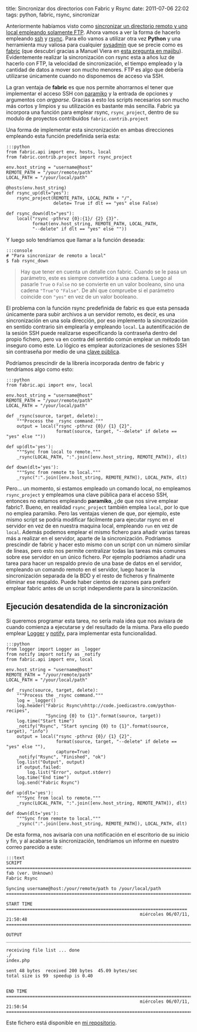 title: Sincronizar dos directorios con Fabric y Rsync
date: 2011-07-06 22:02
tags: python, fabric, rsync, sincronizar


Anteriormente habíamos visto como [sincronizar un directorio remoto y uno local 
empleando solamente FTP][0]. Ahora vamos a ver la forma de hacerlo empleando 
[ssh][1] y [rsync][2]. Para ello vamos a utilizar otra vez **Python** y una 
herramienta muy valiosa para cualquier [sysadmin][3] que se precie como es 
[fabric][4] (que descubrí gracias a Manuel Viera en [esta pregunta en majibu][5]).
Evidentemente realizar la sincronización con rsync esta a años luz de hacerlo 
con FTP, la velocidad de sincronización, el tiempo empleado y la cantidad de 
datos a mover son mucho menores. FTP es algo que debería utilizarse únicamente 
cuando no disponemos de acceso via SSH.

 [0]: http://joedicastro.com/sincronizar-una-carpeta-local-y-una-remota-a-traves-de-ftp-lftp-mirror.html
 [1]: http://es.wikipedia.org/wiki/Ssh
 [2]: http://es.wikipedia.org/wiki/Rsync
 [3]: http://es.wikipedia.org/wiki/Administrador_de_sistemas
 [4]: http://fabfile.org/
 [5]: http://python.majibu.org/preguntas/11/libreria-para-emplear-con-ssh

La gran ventaja de **fabric** es que nos permite ahorrarnos el tener que 
implementar el acceso SSH con [paramiko][6] y la entrada de opciones y 
argumentos con *argparse*. Gracias a esto los scripts necesarios son mucho más 
cortos y limpios y su utilización es bastante más sencilla. Fabric ya incorpora 
una función para emplear rsync, `rsync_project`, dentro de su modulo de proyectos 
contribuidos `fabric.contrib.project`

 [6]: http://www.lag.net/paramiko/

Una forma de implementar esta sincronización en ambas direcciones empleando esta 
función predefinida sería esta:

    :::python
    from fabric.api import env, hosts, local
    from fabric.contrib.project import rsync_project

    env.host_string = "username@host"
    REMOTE_PATH = "/your/remote/path"
    LOCAL_PATH = "/your/local/path"

    @hosts(env.host_string)
    def rsync_up(dlt="yes"):
        rsync_project(REMOTE_PATH, LOCAL_PATH + "/", 
                      delete= True if dlt == "yes" else False)

    def rsync_down(dlt="yes"):
        local("rsync -pthrvz {0}:{1}/ {2} {3}".
              format(env.host_string, REMOTE_PATH, LOCAL_PATH, 
              "--delete" if dlt == "yes" else ""))

Y luego solo tendríamos que llamar a la función deseada:


    :::console
    # "Para sincronizar de remoto a local"
    $ fab rsync_down


> Hay que tener en cuenta un detalle con fabric. Cuando se le pasa un parámetro, 
> este es siempre convertido a una cadena. Luego al pasarle `True` o `False` no 
> se convierte en un valor booleano, sino una cadena `"True"`o `"False"`. De ahí 
> que compruebe si el parámetro coincide con `"yes"` en vez de un valor booleano.

El problema con la función rsync predefinida de fabric es que esta pensada 
únicamente para subir archivos a un servidor remoto, es decir, es una 
sincronización en una sola dirección, por eso implemento la sincronización en 
sentido contrario sin emplearla y empleando `local`. La autentificación de la 
sesión SSH puede realizarse especificando la contraseña dentro del propio fichero, 
pero va en contra del sentido común emplear un método tan inseguro como este. Lo 
lógico es emplear autorizaciones de sesiones SSH sin contraseña por medio de una 
[clave pública][7].

 [7]: http://es.wikipedia.org/wiki/Criptograf%C3%ADa_asim%C3%A9trica
 
Podríamos prescindir de la librería incorporada dentro de fabric y tendríamos 
algo como esto:

    :::python
    from fabric.api import env, local

    env.host_string = "username@host"
    REMOTE_PATH = "/your/remote/path"
    LOCAL_PATH = "/your/local/path"

    def _rsync(source, target, delete):
        """Process the _rsync command."""
        output = local("rsync -pthrvz {0}/ {1} {2}".
                       format(source, target, "--delete" if delete == "yes" else ""))

    def up(dlt='yes'):
        """Sync from local to remote."""
        _rsync(LOCAL_PATH, ":".join([env.host_string, REMOTE_PATH]), dlt)

    def down(dlt='yes'):
        """Sync from remote to local."""
        _rsync(":".join([env.host_string, REMOTE_PATH]), LOCAL_PATH, dlt)


Pero... un momento, si estamos empleado un comando local, no empleamos 
`rsync_project` y empleamos una clave pública para el acceso SSH, entonces no 
estamos empleando **paramiko**, ¿de que nos sirve emplear fabric?. Bueno, en 
realidad `rsync_project` también emplea `local`, por lo que no emplea paramiko. 
Pero las ventajas vienen de que, por ejemplo, este mismo script se podría modificar 
fácilmente para ejecutar rsync en el servidor en vez de en nuestra maquina local, 
 empleando `run` en vez de `local`. Además podemos emplear el mismo fichero para 
 añadir varias tareas más a realizar en el servidor, aparte de la sincronización. 
Podríamos prescindir de fabric y hacer esto mismo con un script con un número 
similar de líneas, pero esto nos permite centralizar todas las tareas más comunes 
sobre ese servidor en un único fichero. Por ejemplo podríamos añadir una tarea 
para hacer un respaldo previo de una base de datos en el servidor, empleando un 
comando remoto en el servidor, luego hacer la sincronización separada de la BDD 
y el resto de ficheros y finalmente eliminar ese respaldo. Puede haber cientos 
de razones para preferir emplear fabric antes de un script independiente para 
la sincronización.

## Ejecución desatendida de la sincronización

Si queremos programar esta tarea, no sería mala idea que nos avisara de cuando 
comienza a ejecutarse y del resultado de la misma. Para ello puedo emplear 
[Logger][8] y [notify][9], para implementar esta funcionalidad.

 [8]: http://joedicastro.com/logger-informes-legibles-para-tus-scripts-python.html
 [9]: http://joedicastro.com/notificaciones-de-escritorio-en-ubuntu-desde-python.html
 
    :::python
    from logger import Logger as _logger
    from notify import notify as _notify
    from fabric.api import env, local

    env.host_string = "username@host"
    REMOTE_PATH = "/your/remote/path"
    LOCAL_PATH = "/your/local/path"

    def _rsync(source, target, delete):
        """Process the _rsync command."""
        log = _logger()
        log.header("Fabric Rsync\nhttp://code.joedicastro.com/python-recipes",
                   "Syncing {0} to {1}".format(source, target))
        log.time("Start time")
        _notify("Rsync", "Start syncing {0} to {1}".format(source, target), "info")
        output = local("rsync -pthrvz {0}/ {1} {2}".
                       format(source, target, "--delete" if delete == "yes" else ""),
                       capture=True)
        _notify("Rsync", "Finished", "ok")
        log.list("Output", output)
        if output.failed:
            log.list("Error", output.stderr)
        log.time("End time")
        log.send("Fabric Rsync")

    def up(dlt='yes'):
        """Sync from local to remote."""
        _rsync(LOCAL_PATH, ":".join([env.host_string, REMOTE_PATH]), dlt)

    def down(dlt='yes'):
        """Sync from remote to local."""
        _rsync(":".join([env.host_string, REMOTE_PATH]), LOCAL_PATH, dlt)


De esta forma, nos avisaría con una notificación en el escritorio de su inicio y 
fin, y al acabarse la sincronización, tendríamos un informe en nuestro correo 
parecido a este:

    :::text
    SCRIPT =========================================================================
    fab (ver. Unknown)
    Fabric Rsync

    Syncing username@host:/your/remote/path to /your/local/path
    ================================================================================

    START TIME =====================================================================
                                                       miércoles 06/07/11, 21:50:48
    ================================================================================

    OUTPUT _________________________________________________________________________

    receiving file list ... done
    ./
    index.php

    sent 48 bytes  received 200 bytes  45.09 bytes/sec
    total size is 99  speedup is 0.40


    END TIME =======================================================================
                                                       miércoles 06/07/11, 21:50:54
    ================================================================================


Este fichero está disponible en [mi repositorio][repo].
 
  [repo]: https://bitbucket.org/joedicastro/python-recipes/src/tip/src/rsync_fabfile.py
